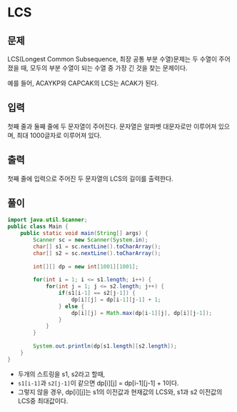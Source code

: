 # LCS
## 문제
LCS(Longest Common Subsequence, 최장 공통 부분 수열)문제는 두 수열이 주어졌을 때, 모두의 부분 수열이 되는 수열 중 가장 긴 것을 찾는 문제이다.

예를 들어, ACAYKP와 CAPCAK의 LCS는 ACAK가 된다.

## 입력
첫째 줄과 둘째 줄에 두 문자열이 주어진다. 문자열은 알파벳 대문자로만 이루어져 있으며, 최대 1000글자로 이루어져 있다.

## 출력
첫째 줄에 입력으로 주어진 두 문자열의 LCS의 길이를 출력한다.

## 풀이
```java
import java.util.Scanner;
public class Main {
    public static void main(String[] args) {
        Scanner sc = new Scanner(System.in);
        char[] s1 = sc.nextLine().toCharArray();
        char[] s2 = sc.nextLine().toCharArray();
        
        int[][] dp = new int[1001][1001];
        
        for(int i = 1; i <= s1.length; i++) {
            for(int j = 1; j <= s2.length; j++) {
                if(s1[i-1] == s2[j-1]) {
                    dp[i][j] = dp[i-1][j-1] + 1;
                } else {
                    dp[i][j] = Math.max(dp[i-1][j], dp[i][j-1]);
                }
            }
        }
        
        System.out.println(dp[s1.length][s2.length]);
    }
}
```

* 두개의 스트링을 s1, s2라고 할때,
* `s1[i-1]`과 `s2[j-1]`이 같으면 dp[i][j] = dp[i-1][j-1] + 1이다.
* 그렇지 않을 경우, dp[i][j]는 s1의 이전값과 현재값의 LCS와, s1과  s2 이전값의 LCS중 최대값이다.
